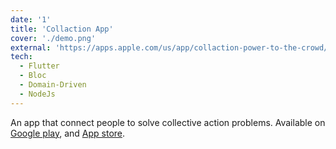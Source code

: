 ```yaml
---
date: '1'
title: 'Collaction App'
cover: './demo.png'
external: 'https://apps.apple.com/us/app/collaction-power-to-the-crowd/id1597643827'
tech:
  - Flutter
  - Bloc
  - Domain-Driven
  - NodeJs
---
```


An app that connect people to solve collective action problems. Available on [Google play](https://play.google.com/store/apps/details?id=org.collaction.collaction_app), and [App store](https://apps.apple.com/us/app/collaction-power-to-the-crowd/id1597643827).
